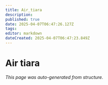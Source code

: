 ```yaml
---
title: Air_tiara
description: 
published: true
date: 2025-04-07T06:47:26.127Z
tags: 
editor: markdown
dateCreated: 2025-04-07T06:47:23.849Z
---
```


# Air tiara

*This page was auto-generated from structure.*
